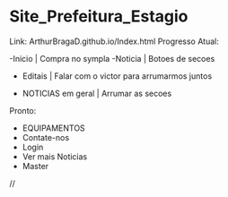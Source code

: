 # Site_Prefeitura_Estagio
Link: ArthurBragaD.github.io/Index.html
Progresso Atual:

-Inicio
| Compra no sympla 
-Noticia
| Botoes de secoes

- Editais
| Falar com o victor para arrumarmos juntos


- NOTICIAS em geral
| Arrumar as secoes

Pronto:
- EQUIPAMENTOS
- Contate-nos
- Login
- Ver mais Noticias
- Master

//<?php echo substr($dados["titulo"],0,10); ?>